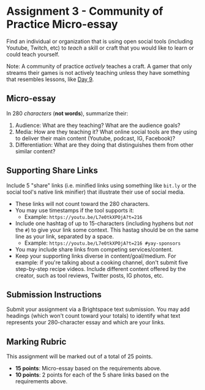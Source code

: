 # Assignment 3 - Community of Practice Micro-essay
Find an individual or organization that is using open social tools (including Youtube, Twitch, etc) to _teach_ a skill or craft that you would like to learn or could teach yourself.

Note: A community of practice _actively_ teaches a craft. A gamer that only streams their games is not actively teaching unless they have something that resembles lessons, like [Day 9](https://day9.tv/). 

## Micro-essay
In 280 _characters_ (**not words**), summarize their:
1. Audience: What are they teaching? What are the audience goals?
2. Media: How are they teaching it? What online social tools are they using to deliver their main content (Youtube, podcast, IG, Facebook)?
3. Differentiation: What are they doing that distinguishes them from other similar content?

## Supporting Share Links
Include 5 "share" links (i.e. minified links using something like `bit.ly` or the social tool's native link minifier) that illustrate their use of social media.
- These links will not count toward the 280 characters.
- You may use timestamps if the tool supports it:
  - Example: `https://youtu.be/L7e0tkXPOjA?t=216`
- Include one hashtag of up to 15-characters (including hyphens but _not_ the `#`) to give your link some context. This hastag should be on the same line as your link, separated by a space.
  - Example: `https://youtu.be/L7e0tkXPOjA?t=216 #yay-sponsors` 
- You may include share links from competing services/content.
- Keep your supporting links diverse in content/goal/medium. For example: if you're talking about a cooking channel, don't submit five step-by-step recipe videos. Include different content offered by the creator, such as tool reviews, Twitter posts, IG photos, etc.

## Submission Instructions
Submit your assignment via a Brightspace text submission. You may  add headings (which won't count toward your totals) to identify what text represents your 280-character essay and which are your links.

## Marking Rubric
This assignment will be marked out of a total of 25 points.
- **15 points**: Micro-essay based on the requirements above.
- **10 points**: 2 points for each of the 5 share links based on the requirements above.